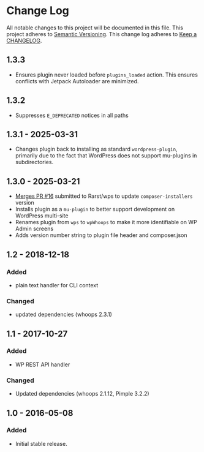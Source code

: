 # Change Log
All notable changes to this project will be documented in this file.
This project adheres to [Semantic Versioning](http://semver.org/).
This change log adheres to [Keep a CHANGELOG](http://keepachangelog.com/).

## 1.3.3
- Ensures plugin never loaded before `plugins_loaded` action. This ensures conflicts with Jetpack Autoloader are minimized.

## 1.3.2
- Suppresses `E_DEPRECATED` notices in all paths

## 1.3.1 - 2025-03-31
- Changes plugin back to installing as standard `wordpress-plugin`, primarily due to the fact that WordPress does not support mu-plugins in subdirectories.

## 1.3.0 - 2025-03-21
- [Merges PR #16](https://github.com/Rarst/wps/pull/16) submitted to Rarst/wps to update `composer-installers` version
- Installs plugin as a `mu-plugin` to better support development on WordPress multi-site
- Renames plugin from `wps` to `wpWhoops` to make it more identifiable on WP Admin screens
- Adds version number string to plugin file header and composer.json 

## 1.2 - 2018-12-18

### Added
- plain text handler for CLI context

### Changed
- updated dependencies (whoops 2.3.1)

## 1.1 - 2017-10-27

### Added
- WP REST API handler

### Changed
- Updated dependencies (whoops 2.1.12, Pimple 3.2.2)

## 1.0 - 2016-05-08

### Added
- Initial stable release.